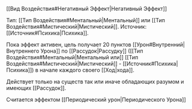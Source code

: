[[Вид Воздействия#Негативный Эффект|Негативный Эффект]]

Тип: [[Тип Воздействия#Ментальный|Ментальный]] или [[Тип Воздействия#Мистический|Мистический]]. 
Источник: [[Источник#Психика|Психика]].

Пока эффект активен, цель получает 20 пунктов [[Урон#Внутренний|Внутреннего Урона]] по [[Рассудок|Рассудку]] ([[Тип Воздействия#Ментальный|Ментальный или]] [[Тип Воздействия#Мистический|Мистический]] - [[Источник#Психика|Психика]]) в начале каждого своего [[Ход|хода]]. 

Действует только на существ так или иначе обладающих разумом и имеющих [[Рассудок]]. 

Считается эффектом [[Периодический урон|Периодического Урона]]